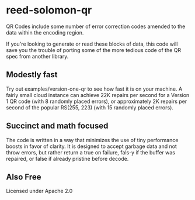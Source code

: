 # reed-solomon-qr

QR Codes include some number of error correction codes amended to the data within the encoding region.

If you're looking to generate or read these blocks of data, this code will save you the trouble of porting some of the more tedious code of the QR spec from another library.

## Modestly fast

Try out examples/version-one-qr to see how fast it is on your machine. A fairly small cloud instance can achieve 22K repairs per second for a Version 1 QR code (with 8 randomly placed errors), or approximately 2K repairs per second of the popular RS(255, 223) (with 15 randomly placed errors).

## Succinct and math focused

The code is written in a way that minimizes the use of tiny performance boosts in favor of clarity. It is designed to accept garbage data and not throw errors, but rather return a true on failure, fals-y if the buffer was repaired, or false if already pristine before decode.

## Also Free

Licensed under Apache 2.0

